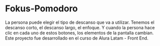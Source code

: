 # Fokus-Pomodoro
La persona puede elegir el tipo de descanso que va a utilizar. Tenemos el descanso corto, el descanso largo, el enfoque. Y cuando la persona hace clic en cada uno de estos botones, los elementos de la pantalla cambian. Este proyecto fue desarrollado en el curso de Alura Latam - Front End.
